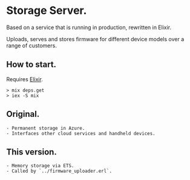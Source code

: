 # Storage Server.

Based on a service that is running in production, rewritten in Elixir.

Uploads, serves and stores firmware for different device models over a range of customers.

## How to start.
Requires [Elixir](https://elixir-lang.org/install.html).
```
> mix deps.get
> iex -S mix
```

## Original.
```
- Permanent storage in Azure.
- Interfaces other cloud services and handheld devices.
```

## This version.
```
- Memory storage via ETS.
- Called by `../firmware_uploader.erl`.
```